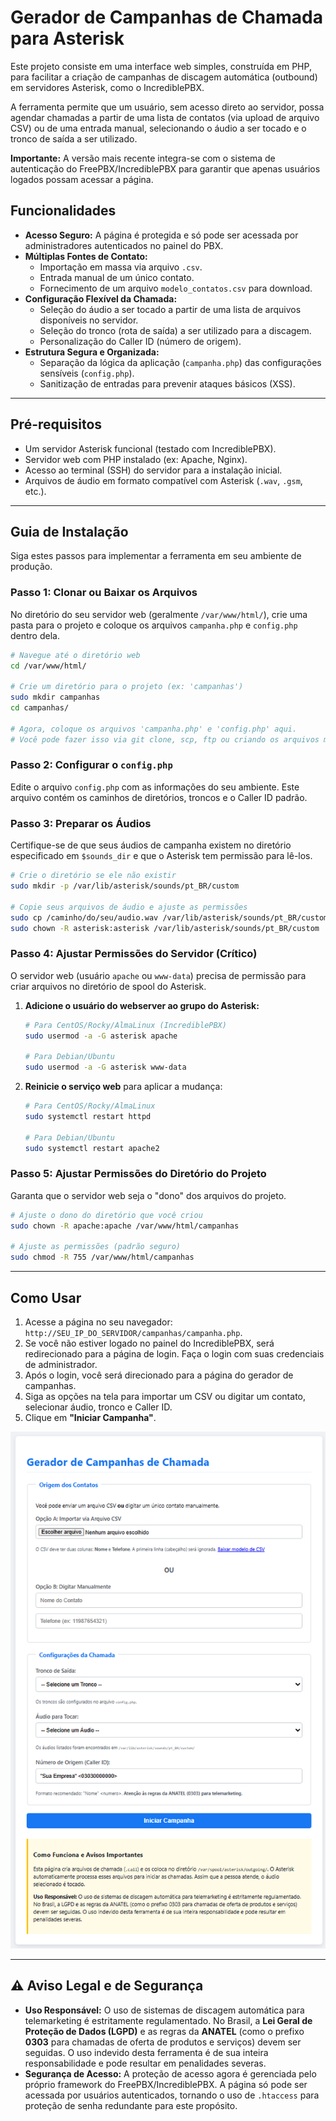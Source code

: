 # Gerador de Campanhas de Chamada para Asterisk

Este projeto consiste em uma interface web simples, construída em PHP, para facilitar a criação de campanhas de discagem automática (outbound) em servidores Asterisk, como o IncrediblePBX.

A ferramenta permite que um usuário, sem acesso direto ao servidor, possa agendar chamadas a partir de uma lista de contatos (via upload de arquivo CSV) ou de uma entrada manual, selecionando o áudio a ser tocado e o tronco de saída a ser utilizado.

**Importante:** A versão mais recente integra-se com o sistema de autenticação do FreePBX/IncrediblePBX para garantir que apenas usuários logados possam acessar a página.

## Funcionalidades

-   **Acesso Seguro:** A página é protegida e só pode ser acessada por administradores autenticados no painel do PBX.
-   **Múltiplas Fontes de Contato:**
    -   Importação em massa via arquivo `.csv`.
    -   Entrada manual de um único contato.
    -   Fornecimento de um arquivo `modelo_contatos.csv` para download.
-   **Configuração Flexível da Chamada:**
    -   Seleção do áudio a ser tocado a partir de uma lista de arquivos disponíveis no servidor.
    -   Seleção do tronco (rota de saída) a ser utilizado para a discagem.
    -   Personalização do Caller ID (número de origem).
-   **Estrutura Segura e Organizada:**
    -   Separação da lógica da aplicação (`campanha.php`) das configurações sensíveis (`config.php`).
    -   Sanitização de entradas para prevenir ataques básicos (XSS).

---

## Pré-requisitos

-   Um servidor Asterisk funcional (testado com IncrediblePBX).
-   Servidor web com PHP instalado (ex: Apache, Nginx).
-   Acesso ao terminal (SSH) do servidor para a instalação inicial.
-   Arquivos de áudio em formato compatível com Asterisk (`.wav`, `.gsm`, etc.).

---

## Guia de Instalação

Siga estes passos para implementar a ferramenta em seu ambiente de produção.

### Passo 1: Clonar ou Baixar os Arquivos

No diretório do seu servidor web (geralmente `/var/www/html/`), crie uma pasta para o projeto e coloque os arquivos `campanha.php` e `config.php` dentro dela.

```bash
# Navegue até o diretório web
cd /var/www/html/

# Crie um diretório para o projeto (ex: 'campanhas')
sudo mkdir campanhas
cd campanhas/

# Agora, coloque os arquivos 'campanha.php' e 'config.php' aqui.
# Você pode fazer isso via git clone, scp, ftp ou criando os arquivos manualmente.
```

### Passo 2: Configurar o `config.php`

Edite o arquivo `config.php` com as informações do seu ambiente. Este arquivo contém os caminhos de diretórios, troncos e o Caller ID padrão.

### Passo 3: Preparar os Áudios

Certifique-se de que seus áudios de campanha existem no diretório especificado em `$sounds_dir` e que o Asterisk tem permissão para lê-los.

```bash
# Crie o diretório se ele não existir
sudo mkdir -p /var/lib/asterisk/sounds/pt_BR/custom

# Copie seus arquivos de áudio e ajuste as permissões
sudo cp /caminho/do/seu/audio.wav /var/lib/asterisk/sounds/pt_BR/custom/
sudo chown -R asterisk:asterisk /var/lib/asterisk/sounds/pt_BR/custom
```

### Passo 4: Ajustar Permissões do Servidor (Crítico)

O servidor web (usuário `apache` ou `www-data`) precisa de permissão para criar arquivos no diretório de spool do Asterisk.

1.  **Adicione o usuário do webserver ao grupo do Asterisk:**

    ```bash
    # Para CentOS/Rocky/AlmaLinux (IncrediblePBX)
    sudo usermod -a -G asterisk apache

    # Para Debian/Ubuntu
    sudo usermod -a -G asterisk www-data
    ```

2.  **Reinicie o serviço web** para aplicar a mudança:

    ```bash
    # Para CentOS/Rocky/AlmaLinux
    sudo systemctl restart httpd

    # Para Debian/Ubuntu
    sudo systemctl restart apache2
    ```

### Passo 5: Ajustar Permissões do Diretório do Projeto

Garanta que o servidor web seja o "dono" dos arquivos do projeto.

```bash
# Ajuste o dono do diretório que você criou
sudo chown -R apache:apache /var/www/html/campanhas

# Ajuste as permissões (padrão seguro)
sudo chmod -R 755 /var/www/html/campanhas
```

---

## Como Usar

1.  Acesse a página no seu navegador: `http://SEU_IP_DO_SERVIDOR/campanhas/campanha.php`.
2.  Se você não estiver logado no painel do IncrediblePBX, será redirecionado para a página de login. Faça o login com suas credenciais de administrador.
3.  Após o login, você será direcionado para a página do gerador de campanhas.
4.  Siga as opções na tela para importar um CSV ou digitar um contato, selecionar áudio, tronco e Caller ID.
5.  Clique em **"Iniciar Campanha"**.

<div align="center">
  <img src="image.png" alt="pagina_config_campanha">
</div>

---

## ⚠️ Aviso Legal e de Segurança

-   **Uso Responsável:** O uso de sistemas de discagem automática para telemarketing é estritamente regulamentado. No Brasil, a **Lei Geral de Proteção de Dados (LGPD)** e as regras da **ANATEL** (como o prefixo **0303** para chamadas de oferta de produtos e serviços) devem ser seguidas. O uso indevido desta ferramenta é de sua inteira responsabilidade e pode resultar em penalidades severas.
-   **Segurança de Acesso:** A proteção de acesso agora é gerenciada pelo próprio framework do FreePBX/IncrediblePBX. A página só pode ser acessada por usuários autenticados, tornando o uso de `.htaccess` para proteção de senha redundante para este propósito.
